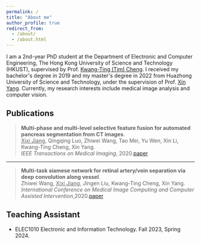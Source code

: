 ```yaml
---
permalink: /
title: "About me"
author_profile: true
redirect_from: 
  - /about/
  - /about.html
---
```


I am a 2nd-year PhD student at the Department of Electronic and Computer Engineering, The Hong Kong University of Science and Technology (HKUST), supervised by Prof. [Kwang-Ting (Tim) Cheng](https://seng.hkust.edu.hk/about/people/faculty/tim-kwang-ting-cheng). I received my bachelor's degree in 2019 and my master's degree in 2022 from Huazhong University of Science and Technology, under the supervision of Prof. [Xin Yang](https://sites.google.com/view/xinyang). Currently, my research interests include medical image analysis and computer vision. 

## Publications
>**Multi-phase and multi-level selective feature fusion for automated pancreas segmentation from CT images**. <br>
><u>Xixi Jiang</u>, Qingqing Luo, Zhiwei Wang, Tao Mei, Yu Wen, Xin Li, Kwang-Ting Cheng, Xin Yang.<br>*IEEE Transactions on Medical Imaging*, 2020.[paper](https://link.springer.com/chapter/10.1007/978-3-030-59719-1_45)

---

>**Multi-task siamese network for retinal artery/vein separation via deep convolution along vessel**. <br>
>Zhiwei Wang, <u>Xixi Jiang</u>, Jingen Liu, Kwang-Ting Cheng, Xin Yang.<br>*International Conference on Medical Image Computing and Computer Assisted Intervention*,2020.[paper](https://ieeexplore.ieee.org/stamp/stamp.jsp?arnumber=9032204) 

## Teaching Assistant

- ELEC1010 Electronic and Information Technology. Fall 2023, Spring 2024.
